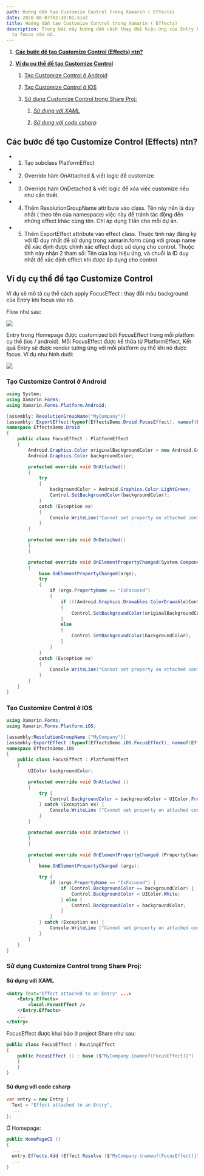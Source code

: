 ```yaml
---
path: Hướng dẫn tạo Customize Control trong Xamarin ( Effects)
date: 2020-08-07T02:30:01.514Z
title: Hướng dẫn tạo Customize Control trong Xamarin ( Effects)
description: Trong bài này hướng dẫn cách thay đổi hiệu ứng của Entry khi chúng
  ta focus vào nó.
---
```

<ol>

<li>

[**Các bước để tạo Customize Control (Effects) ntn?**](#h2_1)

</li>

<li>

[**Ví dụ cụ thể để tạo Customize Control**](#h2_2)

</li>

<ol>
<li>

[Tạo Customize Control ở Android](#h3_1)

</li>

<li>

[Tạo Customize Control ở IOS](#h3_2)

</li>

<li>

[Sử dụng Customize Control trong Share Proj:](#h3_3)
</li>

<ol>
<li>

[*Sử dụng với XAML*](#h4_1)

</li>

<li>

[*Sử dụng với code csharp*](#h4_2)
</li>
</ol>
</ol>

</ol>

<a name="h2_1"></a>

## Các bước để tạo Customize Control (Effects) ntn?

* 1. Tạo subclass PlatformEffect
* 2. Override hàm OnAttached & viết logic để customize
* 3. Override hàm OnDetached & viết logic để xóa việc customize nếu như cần thiết.
* 4. Thêm ResolutionGroupName attribute vào class. Tên này nên là duy nhất ( theo tên của namespace) việc này để tránh tác động đến những effect khác cùng tên. Chỉ áp dụng 1 lần cho mỗi dự án.
* 5. Thêm ExportEffect attribute vào effect class. Thuộc tính này đăng ký với ID duy nhất để sử dụng trong xamarin.form cùng với group name để xác định được chính xác effect được sử dụng cho control. Thuộc tính này nhận 2 tham số: Tên của loại hiệu ứng, và chuỗi là ID duy nhất để xác định effect khi được áp dụng cho control

<a name="h2_2"></a>

## Ví dụ cụ thể để tạo Customize Control

Ví dụ sẽ mô tả cụ thể cách apply FocusEffect : thay đổi màu background của Entry khi focus vào nó. 

Flow như sau:

![](https://docs.microsoft.com/en-us/xamarin/xamarin-forms/app-fundamentals/effects/creating-images/focus-effect.png)

Entry trong Homepage được customized bởi FocusEffect trong mỗi platfom cụ thể (ios / android). Mỗi FocusEffect được kế thừa từ PlatformEffect, Kết quả Entry sẽ được render tương ứng với mỗi platform cụ thể khi nó được focus. Ví dụ như hình dưới:

![](https://docs.microsoft.com/en-us/xamarin/xamarin-forms/app-fundamentals/effects/creating-images/screenshots-2.png)


<a name="h3_1"></a>

### Tạo Customize Control ở Android

```csharp
using System;
using Xamarin.Forms;
using Xamarin.Forms.Platform.Android;

[assembly: ResolutionGroupName("MyCompany")]
[assembly: ExportEffect(typeof(EffectsDemo.Droid.FocusEffect), nameof(EffectsDemo.Droid.FocusEffect))]
namespace EffectsDemo.Droid
{
    public class FocusEffect : PlatformEffect
    {
        Android.Graphics.Color originalBackgroundColor = new Android.Graphics.Color(0, 0, 0, 0);
        Android.Graphics.Color backgroundColor;

        protected override void OnAttached()
        {
            try
            {
                backgroundColor = Android.Graphics.Color.LightGreen;
                Control.SetBackgroundColor(backgroundColor);
            }
            catch (Exception ex)
            {
                Console.WriteLine("Cannot set property on attached control. Error: ", ex.Message);
            }
        }

        protected override void OnDetached()
        {
        }

        protected override void OnElementPropertyChanged(System.ComponentModel.PropertyChangedEventArgs args)
        {
            base.OnElementPropertyChanged(args);
            try
            {
                if (args.PropertyName == "IsFocused")
                {
                    if (((Android.Graphics.Drawables.ColorDrawable)Control.Background).Color == backgroundColor)
                    {
                        Control.SetBackgroundColor(originalBackgroundColor);
                    }
                    else
                    {
                        Control.SetBackgroundColor(backgroundColor);
                    }
                }
            }
            catch (Exception ex)
            {
                Console.WriteLine("Cannot set property on attached control. Error: ", ex.Message);
            }
        }
    }
}
```

<a name="h3_2"></a>

### Tạo Customize Control ở IOS

```csharp
using Xamarin.Forms;
using Xamarin.Forms.Platform.iOS;

[assembly:ResolutionGroupName ("MyCompany")]
[assembly:ExportEffect (typeof(EffectsDemo.iOS.FocusEffect), nameof(EffectsDemo.iOS.FocusEffect))]
namespace EffectsDemo.iOS
{
    public class FocusEffect : PlatformEffect
    {
        UIColor backgroundColor;

        protected override void OnAttached ()
        {
            try {
                Control.BackgroundColor = backgroundColor = UIColor.FromRGB (204, 153, 255);
            } catch (Exception ex) {
                Console.WriteLine ("Cannot set property on attached control. Error: ", ex.Message);
            }
        }

        protected override void OnDetached ()
        {
        }

        protected override void OnElementPropertyChanged (PropertyChangedEventArgs args)
        {
            base.OnElementPropertyChanged (args);

            try {
                if (args.PropertyName == "IsFocused") {
                    if (Control.BackgroundColor == backgroundColor) {
                        Control.BackgroundColor = UIColor.White;
                    } else {
                        Control.BackgroundColor = backgroundColor;
                    }
                }
            } catch (Exception ex) {
                Console.WriteLine ("Cannot set property on attached control. Error: ", ex.Message);
            }
        }
    }
}
```

<a name="h3_3"></a>

### Sử dụng Customize Control trong Share Proj:

<a name="h4_1"></a>

#### Sử dụng với XAML

```xml
<Entry Text="Effect attached to an Entry" ...>
    <Entry.Effects>
        <local:FocusEffect />
    </Entry.Effects>
    ...
</Entry>
```


FocusEffect được khai báo ở project Share như sau:

```csharp
public class FocusEffect : RoutingEffect
{
    public FocusEffect () : base ($"MyCompany.{nameof(FocusEffect)}")
    {
    }
}
```
<a name="h4_2"></a>

#### Sử dụng với code csharp

```csharp
var entry = new Entry {
  Text = "Effect attached to an Entry",
  ...
};
```

Ở Homepage:

```csharp
public HomePageCS ()
{
  ...
  entry.Effects.Add (Effect.Resolve ($"MyCompany.{nameof(FocusEffect)}"));
  ...
}
```